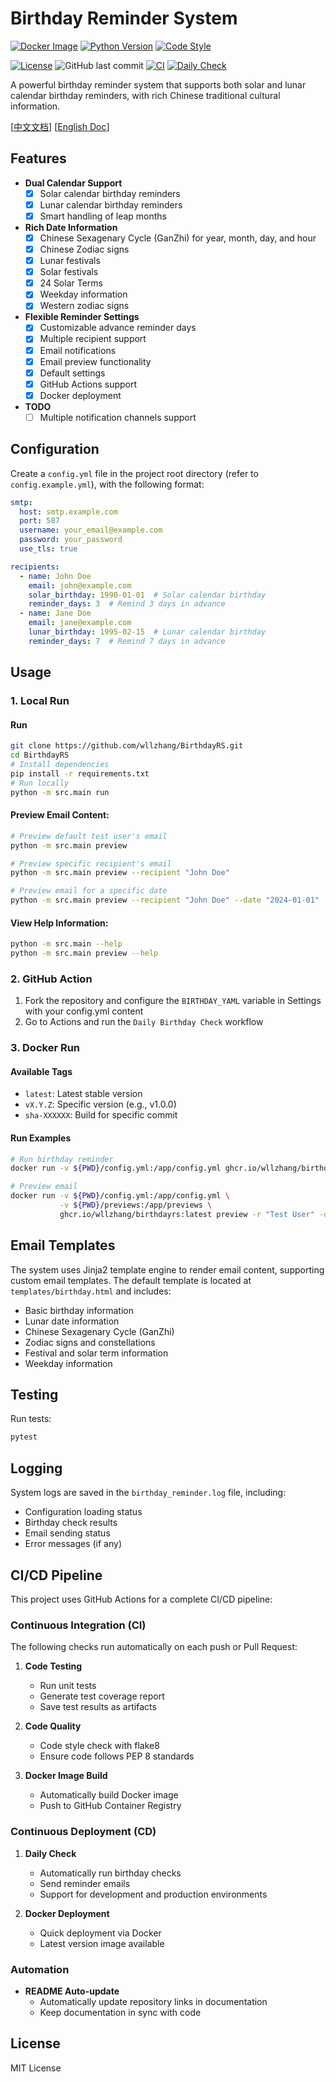  # Birthday Reminder System
[![Docker Image](https://img.shields.io/badge/docker%20image-ghcr.io/wllzhang/birthdayrs-blue)](https://github.com/wllzhang/BirthdayRS/pkgs/container/birthdayrs)
[![Python Version](https://img.shields.io/badge/python-3.10-blue.svg)](https://www.python.org/downloads/release/python-3100/)
[![Code Style](https://img.shields.io/badge/code%20style-flake8-black.svg)](https://flake8.pycqa.org/)

[![License](https://img.shields.io/badge/license-MIT-green.svg)](LICENSE)
![GitHub last commit](https://img.shields.io/github/last-commit/wllzhang/BirthdayRS)
[![CI](https://github.com/wllzhang/BirthdayRS/actions/workflows/ci.yml/badge.svg)](https://github.com/wllzhang/BirthdayRS/actions/workflows/ci.yml)
[![Daily Check](https://github.com/wllzhang/BirthdayRS/actions/workflows/daily_check.yml/badge.svg)](https://github.com/wllzhang/BirthdayRS/actions/workflows/daily_check.yml)

A powerful birthday reminder system that supports both solar and lunar calendar birthday reminders, with rich Chinese traditional cultural information.

[[中文文档](README.zh-CN.md)]  [[English Doc](README.md)] 

## Features

- **Dual Calendar Support**
  - [x] Solar calendar birthday reminders
  - [x] Lunar calendar birthday reminders
  - [x] Smart handling of leap months

- **Rich Date Information**
  - [x] Chinese Sexagenary Cycle (GanZhi) for year, month, day, and hour
  - [x] Chinese Zodiac signs
  - [x] Lunar festivals
  - [x] Solar festivals
  - [x] 24 Solar Terms
  - [x] Weekday information
  - [x] Western zodiac signs

- **Flexible Reminder Settings**
  - [x] Customizable advance reminder days
  - [x] Multiple recipient support
  - [x] Email notifications
  - [x] Email preview functionality
  - [x] Default settings
  - [x] GitHub Actions support
  - [x] Docker deployment
- **TODO**
  - [ ] Multiple notification channels support

## Configuration

Create a `config.yml` file in the project root directory (refer to `config.example.yml`), with the following format:

```yaml
smtp:
  host: smtp.example.com
  port: 587
  username: your_email@example.com
  password: your_password
  use_tls: true

recipients:
  - name: John Doe
    email: john@example.com
    solar_birthday: 1990-01-01  # Solar calendar birthday
    reminder_days: 3  # Remind 3 days in advance
  - name: Jane Doe
    email: jane@example.com
    lunar_birthday: 1995-02-15  # Lunar calendar birthday
    reminder_days: 7  # Remind 7 days in advance
```

## Usage

### 1. Local Run
#### Run
```bash
git clone https://github.com/wllzhang/BirthdayRS.git
cd BirthdayRS
# Install dependencies
pip install -r requirements.txt
# Run locally
python -m src.main run
```
#### Preview Email Content:
```bash
# Preview default test user's email
python -m src.main preview

# Preview specific recipient's email
python -m src.main preview --recipient "John Doe"

# Preview email for a specific date
python -m src.main preview --recipient "John Doe" --date "2024-01-01"
```
#### View Help Information:
```bash
python -m src.main --help
python -m src.main preview --help
```

### 2. GitHub Action
   1. Fork the repository and configure the `BIRTHDAY_YAML` variable in Settings with your config.yml content
   2. Go to Actions and run the `Daily Birthday Check` workflow

### 3. Docker Run

#### Available Tags
- `latest`: Latest stable version
- `vX.Y.Z`: Specific version (e.g., v1.0.0)
- `sha-XXXXXX`: Build for specific commit

#### Run Examples

```bash
# Run birthday reminder
docker run -v ${PWD}/config.yml:/app/config.yml ghcr.io/wllzhang/birthdayrs:latest run

# Preview email
docker run -v ${PWD}/config.yml:/app/config.yml \
           -v ${PWD}/previews:/app/previews \
           ghcr.io/wllzhang/birthdayrs:latest preview -r "Test User" -d "2024-01-01"
```

## Email Templates

The system uses Jinja2 template engine to render email content, supporting custom email templates. The default template is located at `templates/birthday.html` and includes:

- Basic birthday information
- Lunar date information
- Chinese Sexagenary Cycle (GanZhi)
- Zodiac signs and constellations
- Festival and solar term information
- Weekday information

## Testing

Run tests:
```bash
pytest
```

## Logging

System logs are saved in the `birthday_reminder.log` file, including:
- Configuration loading status
- Birthday check results
- Email sending status
- Error messages (if any)

## CI/CD Pipeline

This project uses GitHub Actions for a complete CI/CD pipeline:

### Continuous Integration (CI)

The following checks run automatically on each push or Pull Request:

1. **Code Testing**
   - Run unit tests
   - Generate test coverage report
   - Save test results as artifacts

2. **Code Quality**
   - Code style check with flake8
   - Ensure code follows PEP 8 standards

3. **Docker Image Build**
   - Automatically build Docker image
   - Push to GitHub Container Registry

### Continuous Deployment (CD)

1. **Daily Check**
   - Automatically run birthday checks
   - Send reminder emails
   - Support for development and production environments

2. **Docker Deployment**
   - Quick deployment via Docker
   - Latest version image available

### Automation

- **README Auto-update**
  - Automatically update repository links in documentation
  - Keep documentation in sync with code

## License

MIT License
